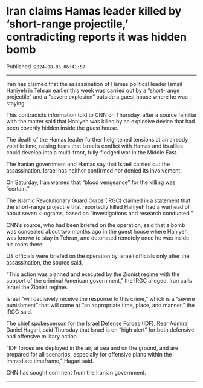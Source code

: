 # Iran claims Hamas leader killed by ‘short-range projectile,’ contradicting reports it was hidden bomb

Published :`2024-08-05 06:41:57`

---

Iran has claimed that the assassination of Hamas political leader Ismail Haniyeh in Tehran earlier this week was carried out by a “short-range projectile” and a “severe explosion” outside a guest house where he was staying.

This contradicts information told to CNN on Thursday, after a source familiar with the matter said that Haniyeh was killed by an explosive device that had been covertly hidden inside the guest house.

The death of the Hamas leader further heightened tensions at an already volatile time, raising fears that Israel’s conflict with Hamas and its allies could develop into a multi-front, fully-fledged war in the Middle East.

The Iranian government and Hamas say that Israel carried out the assassination. Israel has neither confirmed nor denied its involvement.

On Saturday, Iran warned that “blood vengeance” for the killing was “certain.”

The Islamic Revolutionary Guard Corps (IRGC) claimed in a statement that the short-range projectile that reportedly killed Haniyeh had a warhead of about seven kilograms, based on “investigations and research conducted.”

CNN’s source, who had been briefed on the operation, said that a bomb was concealed about two months ago in the guest house where Haniyeh was known to stay in Tehran, and detonated remotely once he was inside his room there.

US officials were briefed on the operation by Israeli officials only after the assassination, the source said.

“This action was planned and executed by the Zionist regime with the support of the criminal American government,” the IRGC alleged. Iran calls Israel the Zionist regime.

Israel “will decisively receive the response to this crime,” which is a “severe punishment” that will come at “an appropriate time, place, and manner,” the IRGC said.

The chief spokesperson for the Israel Defense Forces (IDF), Rear Admiral Daniel Hagari, said Thursday that Israel is on “high alert” for both defensive and offensive military action.

“IDF forces are deployed in the air, at sea and on the ground, and are prepared for all scenarios, especially for offensive plans within the immediate timeframe,” Hagari said.

CNN has sought comment from the Iranian government.

---

